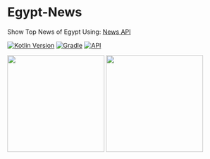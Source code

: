 # Egypt-News
Show Top News of Egypt
Using: <a href="https://newsapi.org/">News API</a>

[![Kotlin Version](https://img.shields.io/badge/kotlin-1.6.10-blue.svg)](http://kotlinlang.org/)
[![Gradle](https://img.shields.io/badge/gradle-7.1.2-blue.svg)](https://lv.binarybabel.org/catalog/gradle/latest)
[![API](https://img.shields.io/badge/API-21%2B-blue.svg?style=flat)](https://android-arsenal.com/api?level=21)

<img src="https://m7madmagdy.github.io/pages/newsPage.png" width="220"> 
<img src="https://m7madmagdy.github.io/pages/searchNews.png" width="220"> 


